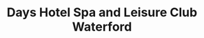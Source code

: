 ---
title: "Days Hotel Spa and Leisure Club Waterford"
address: "1 Merchants Quay Waterford Co. Waterford"
tel: "(051)877222"
county: "Waterford"
category: "Libraries"
type: "Content"
lat: "52.2637"
lng: "-7.11855"
---